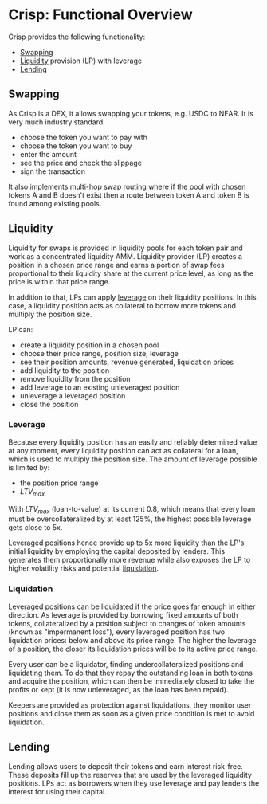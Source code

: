 # Crisp: Functional Overview

Crisp provides the following functionality:
- [Swapping](#swapping)
- [Liquidity](#liquidity) provision (LP) with leverage
- [Lending](#lending)

## Swapping

As Crisp is a DEX, it allows swapping your tokens, e.g. USDC to NEAR. It is very much industry standard:
- choose the token you want to pay with
- choose the token you want to buy
- enter the amount
- see the price and check the slippage
- sign the transaction

It also implements multi-hop swap routing where if the pool with chosen tokens A and B doesn't exist then a route between token A and token B is found among existing pools.

## Liquidity

Liquidity for swaps is provided in liquidity pools for each token pair and work as a concentrated liquidity AMM. Liquidity provider (LP) creates a position in a chosen price range and earns a portion of swap fees proportional to their liquidity share at the current price level, as long as the price is within that price range.

In addition to that, LPs can apply [leverage](#leverage) on their liquidity positions. In this case, a liquidity position acts as collateral to borrow more tokens and multiply the position size.

LP can:
- create a liquidity position in a chosen pool
- choose their price range, position size, leverage
- see their position amounts, revenue generated, liquidation prices
- add liquidity to the position
- remove liquidity from the position
- add leverage to an existing unleveraged position
- unleverage a leveraged position
- close the position

### Leverage

Because every liquidity position has an easily and reliably determined value at any moment, every liquidity position can act as collateral for a loan, which is used to multiply the position size. The amount of leverage possible is limited by:
- the position price range
- $LTV_{max}$

With $LTV_{max}$ (loan-to-value) at its current 0.8, which means that every loan must be overcollateralized by at least 125%, the highest possible leverage gets close to 5x.

Leveraged positions hence provide up to 5x more liquidity than the LP's initial liquidity by employing the capital deposited by lenders. This generates them proportionally more revenue while also exposes the LP to higher volatility risks and potential [liquidation](#liquidation).

### Liquidation

Leveraged positions can be liquidated if the price goes far enough in either direction. As leverage is provided by borrowing fixed amounts of both tokens, collateralized by a position subject to changes of token amounts (known as "impermanent loss"), every leveraged position has two liquidation prices: below and above its price range. The higher the leverage of a position, the closer its liquidation prices will be to its active price range.

Every user can be a liquidator, finding undercollateralized positions and liquidating them. To do that they repay the outstanding loan in both tokens and acquire the position, which can then be immediately closed to take the profits or kept (it is now unleveraged, as the loan has been repaid).

Keepers are provided as protection against liquidations, they monitor user positions and close them as soon as a given price condition is met to avoid liquidation.

## Lending

Lending allows users to deposit their tokens and earn interest risk-free. These deposits fill up the reserves that are used by the leveraged liquidity positions. LPs act as borrowers when they use leverage and pay lenders the interest for using their capital.
